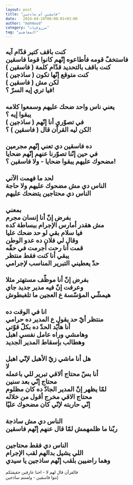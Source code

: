 ```yaml
---
layout: post
title: "فاسقين أم ساذجين"
date:   2024-04-10T00:00:01+03:00
author: "mahmoud"
category: "مرزوقيات"
tag: "المفاهيم"
---
```



كنت باقف كتير قدّام آيه  
فاستخفّ قومه فأطاعوه إنّهم كانوا قوما فاسقين  
كنت باقف بالتحديد قدّام كلمة ( فاسقين )  
كنت متوقع إنّها تكون ( ساذجين )  
لكن مش ( فاسقين )  
فيا تري إيه السرّ ؟!  
-  
يعني ناس واحد ضحك عليهم وسمعوا كلامه  
يبقوا إيه ؟  
في تصوّري أنا إنّهم ( ساذجين )  
لكن ليه القرآن قال ( فاسقين ) ؟!  
-  
ده فاسقين دي تعني إنّهم مجرمين  
في حين إنّنا تصوّرنا عنهم إنّهم ضحايا  
مضحوك عليهم يبقوا ضحايا - ولا فاسقين ؟!  
-  
لحد ما فهمت الآتي  
الناس دي مش مضحوك عليهم ولا حاجة  
الناس دي محتاجين يتضحك عليهم  
-  
بمعني  
بفرض إنّ أنا إنسان مجرم  
مش هقدر أمارس الإجرام ببساطة كده  
فيا سلام بقي لو حد ضحك عليا  
وقال لي فلان ده عدو الوطن  
قمت أنا رحت أجرمت في حقّه  
يبقي أنا كنت فقط منتظر  
حدّ يعطيني التبرير المناسب لإجرامي  
-  
بفرض إنّ أنا موظّف مستهتر مثلا  
وعرفت إنّ فيه مدير جديد جاي  
هيمشّي المؤسّسة ع العجين ما تلغبطوش  
-  
انا في الوقت ده  
منتظر أيّ حد يقول ع المدير ده حرامي  
أنا هأيّد الحدّ ده بكلّ قوّتي  
وهامشي وراه عامل نفسي اهبل  
وهطالب بإسقاط المدير الجديد  
-  
هل أنا ماشي زيّ الأهبل لإنّي اهبل  
لا  
أنا بسّ محتاج ألاقي تبرير للي باعمله  
محتاج إنّي بعد سنين  
لمّا يظهر إنّ المدير الجادّ ده كان مظلوم  
محتاج الاقي مخرج أقول من خلاله  
إنّي حاربته لإنّي كان مضحوك عليّا  
-  
الناس دي مش ساذجة  
ربّنا ما ظلمهمش لمّا قال عنهم إنّهم فاسقين  
-  
الناس دي فقط محتاجين  
اللي يشيل بدالهم لقب الإجرام  
وهما راضيين بلقب إنّهم ساذجين يا سيدي  
-  
فالقرآن قال لهم لا - احنا عارفين حقيقتكم  
إنتوا فاسقين - ولستم ساذجين
